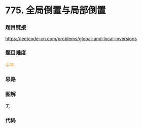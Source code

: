 # 775. 全局倒置与局部倒置

### 题目链接

https://leetcode-cn.com/problems/global-and-local-inversions

### 题目难度

<font color=#F0AD4E>中等</font>

### 思路



### 图解

无

### 代码

```python
```